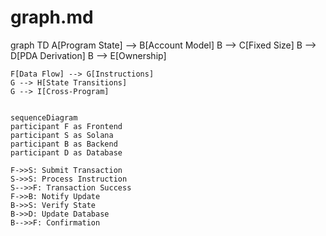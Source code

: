# graph.md


graph TD
    A[Program State] --> B[Account Model]
    B --> C[Fixed Size]
    B --> D[PDA Derivation]
    B --> E[Ownership]

    F[Data Flow] --> G[Instructions]
    G --> H[State Transitions]
    G --> I[Cross-Program]


    sequenceDiagram
    participant F as Frontend
    participant S as Solana
    participant B as Backend
    participant D as Database

    F->>S: Submit Transaction
    S->>S: Process Instruction
    S-->>F: Transaction Success
    F->>B: Notify Update
    B->>S: Verify State
    B->>D: Update Database
    B-->>F: Confirmation
